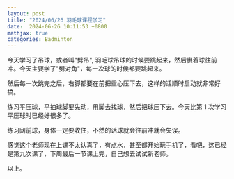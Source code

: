 ```yaml
---
layout: post
title: "2024/06/26 羽毛球课程学习"
date:  2024-06-26 10:11:53 +0800
mathjax: true
categories: Badminton
---
```


今天学习了吊球，或者叫"劈吊", 羽毛球吊球的时候要跳起来，然后裹着球往前冲。今天主要学了"劈对角"，每一次球的时候都要跳起来。

然后每一次跳完之后，右脚都要在前把重心压下去，这样的话顺时启动就非常好搞。

练习平压球，平抽球脚要先动，用脚去找球，然后把球压下去。今天比第 1 次学习平压球时已经好很多了。

练习网前球，身体一定要收住，不然的话球就会往前冲就会失误。

感觉这个老师现在上课不太认真了，有点水，甚至都开始玩手机了，看吧，这已经是第九次课了，下周最后一节课上完，自己想去试试新老师。

以上。
